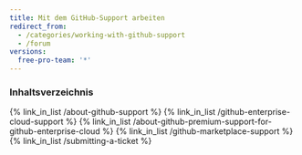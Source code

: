 ```yaml
---
title: Mit dem GitHub-Support arbeiten
redirect_from:
  - /categories/working-with-github-support
  - /forum
versions:
  free-pro-team: '*'
---
```



### Inhaltsverzeichnis

{% link_in_list /about-github-support %}
{% link_in_list /github-enterprise-cloud-support %}
{% link_in_list /about-github-premium-support-for-github-enterprise-cloud %}
{% link_in_list /github-marketplace-support %}
{% link_in_list /submitting-a-ticket %}
